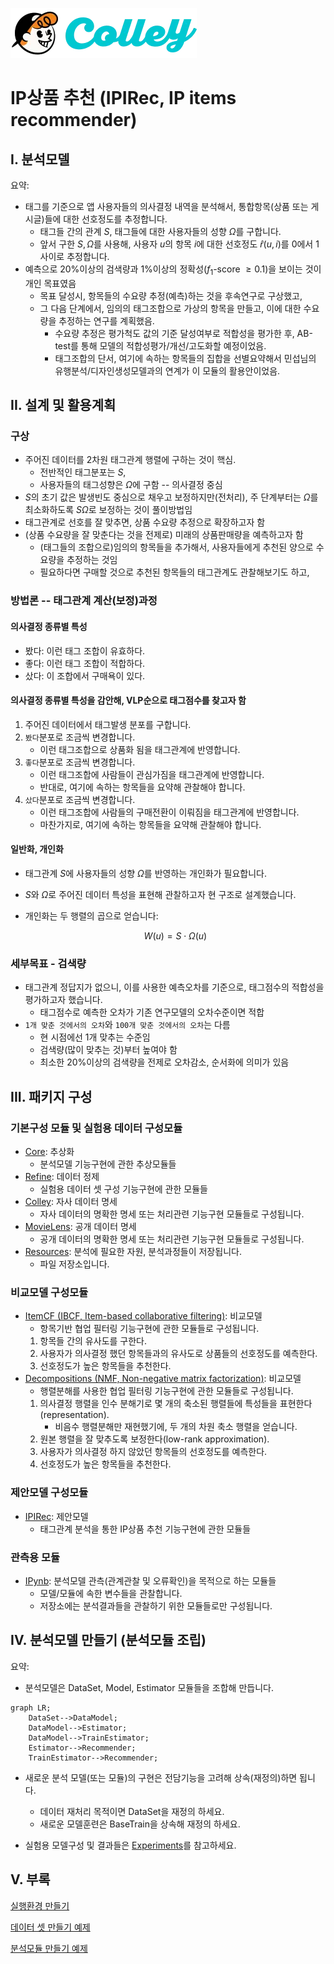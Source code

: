 ![logo](./assets/figs/colley_logo.png)

# IP상품 추천 (IPIRec, IP items recommender)

## I. 분석모델
요약:
- 태그를 기준으로 앱 사용자들의 의사결정 내역을 분석해서, 통합항목(상품 또는 게시글)들에 대한 선호정도를 추정합니다.
    - 태그들 간의 관계 $S$, 태그들에 대한 사용자들의 성향 $\Omega$를 구합니다.
    - 앞서 구한 $S, \Omega$를 사용해, 사용자 $u$의 항목 $i$에 대한 선호정도 $\hat{r}(u,i)$를 0에서 1사이로 추정합니다.
- 예측으로 20%이상의 검색량과 1%이상의 정확성($f_{1}$-score $\geq 0.1$)을 보이는 것이 개인 목표였음
    - 목표 달성시, 항목들의 수요량 추정(예측)하는 것을 후속연구로 구상했고,
    - 그 다음 단계에서, 임의의 태그조합으로 가상의 항목을 만들고, 이에 대한 수요량을 추정하는 연구를 계획했음.
        - 수요량 추정은 평가척도 값의 기준 달성여부로 적합성을 평가한 후, AB-test를 통해 모델의 적합성평가/개선/고도화할 예정이었음.
        - 태그조합의 단서, 여기에 속하는 항목들의 집합을 선별요약해서 민섭님의 유행분석/디자인생성모델과의 연계가 이 모듈의 활용안이었음.

## II. 설계 및 활용계획

### 구상

- 주어진 데이터를 2차원 태그관계 행렬에 구하는 것이 핵심.
    - 전반적인 태그분포는 $S$,
    - 사용자들의 태그성향은 $\Omega$에 구함 -- 의사결정 중심
- $S$의 초기 값은 발생빈도 중심으로 채우고 보정하지만(전처리), 주 단계부터는 $\Omega$를 최소화하도록 $S\Omega$로 보정하는 것이 풀이방법임
- 태그관계로 선호를 잘 맞추면, 상품 수요량 추정으로 확장하고자 함
- (상품 수요량을 잘 맞춘다는 것을 전제로) 미래의 상품판매량을 예측하고자 함
    - (태그들의 조합으로)임의의 항목들을 추가해서, 사용자들에게 추천된 양으로 수요량을 추정하는 것임
    - 필요하다면 구매할 것으로 추천된 항목들의 태그관계도 관찰해보기도 하고,

### 방법론 -- 태그관계 계산(보정)과정

#### 의사결정 종류별 특성

- 봤다: 이런 태그 조합이 유효하다.
- 좋다: 이런 태그 조합이 적합하다.
- 샀다: 이 조합에서 구매욕이 있다.

#### 의사결정 종류별 특성을 감안해, VLP순으로 태그점수를 찾고자 함

1. 주어진 데이터에서 태그발생 분포를 구합니다.
2. `봤다`분포로 조금씩 변경합니다.
    - 이런 태그조합으로 상품화 됨을 태그관계에 반영합니다.
3. `좋다`분포로 조금씩 변경합니다.
    - 이런 태그조합에 사람들이 관심가짐을 태그관계에 반영합니다.
    - 반대로, 여기에 속하는 항목들을 요약해 관찰해야 합니다.
4. `샀다`분포로 조금씩 변경합니다.
    - 이런 태그조합에 사람들의 구매전환이 이뤄짐을 태그관계에 반영합니다.
    - 마찬가지로, 여기에 속하는 항목들을 요약해 관찰해야 합니다.

#### 일반화, 개인화

- 태그관계 $S$에 사용자들의 성향 $\Omega$를 반영하는 개인화가 필요합니다.
- $S$와 $\Omega$로 주어진 데이터 특성을 표현해 관찰하고자 현 구조로 설계했습니다.
- 개인화는 두 행렬의 곱으로 얻습니다:

    $$W(u) = S \cdot \Omega(u)$$

### 세부목표 - 검색량

- 태그관계 정답지가 없으니, 이를 사용한 예측오차를 기준으로, 태그점수의 적합성을 평가하고자 했습니다.
    - 태그점수로 예측한 오차가 기존 연구모델의 오차수준이면 적합
- `1개 맞춘 것에서의 오차`와 `100개 맞춘 것에서의 오차`는 다름
    - 현 시점에선 1개 맞추는 수준임
    - 검색량(많이 맞추는 것)부터 높여야 함
    - 최소한 20%이상의 검색량을 전제로 오차감소, 순서화에 의미가 있음


## III. 패키지 구성

### 기본구성 모듈 및 실험용 데이터 구성모듈

- [Core](core/README.md): 추상화
    - 분석모델 기능구현에 관한 추상모듈들
- [Refine](refine/README.md): 데이터 정제
    - 실험용 데이터 셋 구성 기능구현에 관한 모듈들
- [Colley](colley/README.md): 자사 데이터 명세
    - 자사 데이터의 명확한 명세 또는 처리관련 기능구현 모듈들로 구성됩니다.
- [MovieLens](movielens/README.md): 공개 데이터 명세
    - 공개 데이터의 명확한 명세 또는 처리관련 기능구현 모듈들로 구성됩니다.
- [Resources](resources/README.md): 분석에 필요한 자원, 분석과정들이 저장됩니다.
    - 파일 저장소입니다.

### 비교모델 구성모듈

- [ItemCF (IBCF, Item-based collaborative filtering)](itemcf/README.md): 비교모델
    - 항목기반 협업 필터링 기능구현에 관한 모듈들로 구성됩니다.
    1. 항목들 간의 유사도를 구한다.
    2. 사용자가 의사결정 했던 항목들과의 유사도로 상품들의 선호정도를 예측한다.
    3. 선호정도가 높은 항목들을 추천한다.
- [Decompositions (NMF, Non-negative matrix factorization)](decompositions/README.md): 비교모델
    - 행렬분해를 사용한 협업 필터링 기능구현에 관한 모듈들로 구성됩니다.
    1. 의사결정 행렬을 인수 분해기로 몇 개의 축소된 행렬들에 특성들을 표현한다(representation).
        - 비음수 행렬분해만 재현했기에, 두 개의 차원 축소 행렬을 얻습니다.
    2. 원본 행렬을 잘 맞추도록 보정한다(low-rank approximation).
    3. 사용자가 의사결정 하지 않았던 항목들의 선호정도를 예측한다.
    4. 선호정도가 높은 항목들을 추천한다.

### 제안모델 구성모듈

- [IPIRec](ipirec/README.md): 제안모델
    - 태그관계 분석을 통한 IP상품 추천 기능구현에 관한 모듈들

### 관측용 모듈

- [IPynb](ipynb/README.md): 분석모델 관측(관계관찰 및 오류확인)을 목적으로 하는 모듈들
    - 모델/모듈에 속한 변수들을 관찰합니다.
    - 저장소에는 분석결과들을 관찰하기 위한 모듈들로만 구성됩니다. 


## IV. 분석모델 만들기 (분석모듈 조립)
요약:
- 분석모델은 DataSet, Model, Estimator 모듈들을 조합해 만듭니다.

```mermaid
graph LR;
    DataSet-->DataModel;
    DataModel-->Estimator;
    DataModel-->TrainEstimator;
    Estimator-->Recommender;
    TrainEstimator-->Recommender;
```

- 새로운 분석 모델(또는 모듈)의 구현은 전담기능을 고려해 상속(재정의)하면 됩니다.
    - 데이터 재처리 목적이면 DataSet을 재정의 하세요.
    - 새로운 모델훈련은 BaseTrain을 상속해 재정의 하세요.

- 실험용 모델구성 및 결과들은 [Experiments](./experiments/README.md)를 참고하세요.

<!-- 
### A. 비교모델: `Experiments/Related`에 구현됨.
- IBCF: [분석모델](experiments/related/ibcf.py), [성능평가](experiments/related/run_ibcf.sh), [결과요약](experiments/related/ibcf_results_summary.py)
- NMF: [분석모델](experiments/related/nmf.py), [성능평가](experiments/related/run_nmf.sh), [결과요약](experiments/related/nmf_results_summary.py)

### B. 제안모델: `Experiments/Our`에 구현됨.
- IPIRec(Rev1): [분석모델](experiments/our/rev1.py), [성능평가](experiments/our/run_rev1.sh), [결과요약](experiments/our/rev1_results_summary.py)
- IPIRec(Rev2): [분석모델](experiments/our/rev2.py), [성능평가](experiments/our/run_rev2.sh), [결과요약](experiments/our/rev2_results_summary.py)
- IPIRec(Rev3): 여러 측면에서 나쁜 성능결과를 보여 파기됐습니다. 
- IPIRec(Rev4): [분석모델](experiments/our/rev4.py), [성능평가](experiments/our/run_rev4.sh), 결과요약은 [이 코드](experiments/our/results_summary.py)를 수정해서 사용하세요.
- IPIRec(Rev4Ver1): [분석모델](experiments/our/rev4v1.py), [성능평가](experiments/our/run_rev4ver1.sh), 결과요약은 위와 같습니다.

-->

## V. 부록

[실행환경 만들기](./assets/README.md)

[데이터 셋 만들기 예제](./ipynb/const_models_ex/dataset_creation.ipynb)

[분석모듈 만들기 예제](./ipynb/const_models_ex/ipirec_rev4_model.ipynb)

<!--
태그관계 관찰
- 첫번째 교차검증 데이터 셋에서, IPIRec(Rev4)로 구해진 사용자들의 태그관계 비교
    - user_id = 220472
        ![](./assets/figs/set0_WS_u220472_cmap.svg)

    - user_id = 745701
        ![](./assets/figs/set0_WS_u745701_cmap.svg)

    - user_id = 764602
        ![](./assets/figs/set0_WS_u764602_cmap.svg)

    - user_id = 774879
        ![](./assets/figs/set0_WS_u774879_cmap.svg)
-->
